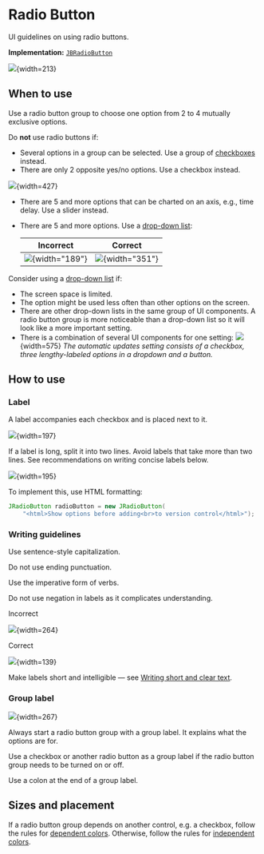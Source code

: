 <!-- Copyright 2000-2024 JetBrains s.r.o. and contributors. Use of this source code is governed by the Apache 2.0 license. -->

# Radio Button

<link-summary>UI guidelines on using radio buttons.</link-summary>

<tldr>

**Implementation:** [`JBRadioButton`](%gh-ic%/platform/platform-api/src/com/intellij/ui/components/JBRadioButton.java)

</tldr>

![](radio_example.png){width=213}

## When to use

Use a radio button group to choose one option from 2 to 4 mutually exclusive options.

Do **not** use radio buttons if:
* Several options in a group can be selected. Use a group of [checkboxes](checkbox.md) instead.
* There are only 2 opposite yes/no options. Use a checkbox instead.

![](tworadio_checkbox.png){width=427}

* There are 5 and more options that can be charted on an axis, e.g., time delay. Use a slider instead.

* There are 5 and more options. Use a [drop-down list](drop_down.md):

  | <format color="Red" style="bold">Incorrect</format> | <format color="Green" style="bold">Correct</format> |
  |-----------------------------------------------------|-----------------------------------------------------|
  | ![](dropdown_incorrect.png){width="189"}            | ![](dropdown_correct.png){width="351"}              |

Consider using a [drop-down list](drop_down.md) if:
* The screen space is limited.
* The option might be used less often than other options on the screen.
* There are other drop-down lists in the same group of UI components. A radio button group is more noticeable than a drop-down list so it will look like a more important setting.
* There is a combination of several UI components for one setting:
![](dropdown.png){width=575}
*The automatic updates setting consists of a checkbox, three lengthy-labeled options in a dropdown and a button.*


## How to use

### Label
A label accompanies each checkbox and is placed next to it.

![](radiobutton_label.png){width=197}

If a label is long, split it into two lines. Avoid labels that take more than two lines. See recommendations on writing concise labels below.

![](twoline_label.png){width=195}

To implement this, use HTML formatting:

```java
JRadioButton radioButton = new JRadioButton(
    "<html>Show options before adding<br>to version control</html>");
```

### Writing guidelines

Use sentence-style capitalization.

Do not use ending punctuation.

Use the imperative form of verbs.

Do not use negation in labels as it complicates understanding.

<format color="Red" style="bold">Incorrect</format>

![](answeryes_incorrect.png){width=264}

<format color="Green" style="bold">Correct</format>

![](answeryes_correct.png){width=139}

Make labels short and intelligible — see [Writing short and clear text](writing_short.md).


### Group label
![](grouplabel.png){width=267}

Always start a radio button group with a group label. It explains what the options are for.

Use a checkbox or another radio button as a group label if the radio button group needs to be turned on or off.

Use a colon at the end of a group label.


## Sizes and placement

If a radio button group depends on another control, e.g. a checkbox, follow the rules for [dependent colors](layout.md#dependent-controls).
Otherwise, follow the rules for [independent colors](layout.md).

